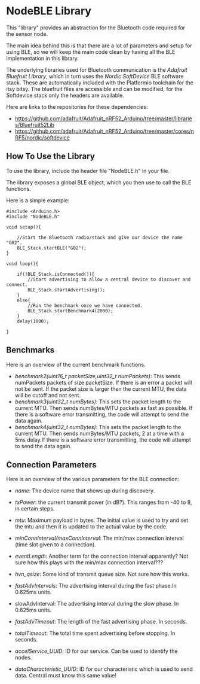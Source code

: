 # NodeBLE Library

This "library" provides an abstraction for the Bluetooth code required for the sensor node.

The main idea behind this is that there are a lot of parameters and setup for using BLE, so we will keep the main code clean by having all the BLE implementation in this library.

The underlying libraries used for Bluetooth communication is the _Adafruit Bluefruit Library_, which in turn uses the _Nordic SoftDevice_ BLE software stack. These are automatically included with the Platformio toolchain for the itsy bitsy. The bluefruit files are accessible and can be modified, for the Softdevice stack only the headers are available.

Here are links to the repositories for these dependencies:
* https://github.com/adafruit/Adafruit_nRF52_Arduino/tree/master/libraries/Bluefruit52Lib
* https://github.com/adafruit/Adafruit_nRF52_Arduino/tree/master/cores/nRF5/nordic/softdevice

## How To Use the Library

To use the library, include the header file "NodeBLE.h" in your file.

The library exposes a global BLE object, which you then use to call the BLE functions.

Here is a simple example:

```
#include <Arduino.h>
#include "NodeBLE.h"

void setup(){

    //Start the Bluetooth radio/stack and give our device the name "G02".
    BLE_Stack.startBLE("G02");
}

void loop(){

    if(!BLE_Stack.isConnected()){
        //Start advertising to allow a central device to discover and connect.
        BLE_Stack.startAdvertising();
    }
    else{
        //Run the benchmark once we have connected.
        BLE_Stack.startBenchmark4(2000);
    }
    delay(1000);

}
```

## Benchmarks
Here is an overview of the current benchmark functions.

- _benchmark2(uint16_t packetSize,uint32_t numPackets)_: This sends numPackets packets of size packetSize. If there is an error a packet will not be sent. If the packet size is larger then the current MTU, the data will be cutoff and not sent.
- _benchmark3(uint32_t numBytes)_: This sets the packet length to the current MTU. Then sends numBytes/MTU packets as fast as possible. If there is a software error transmitting, the code will attempt to send the data again.
- _benchmark4(uint32_t numBytes)_: This sets the packet length to the current MTU. Then sends numBytes/MTU packets, 2 at a time with a 5ms delay.If there is a software error transmitting, the code will attempt to send the data again.


## Connection Parameters

Here is an overview of the various parameters for the BLE connection:

- _name_: The device name that shows up during discovery.

- _txPower_: the current transmit power (in dB?). This ranges from -40 to 8, in certain steps.

- _mtu_: Maximum payload in bytes. The initial value is used to try and set the mtu and then it is updated to the actual value by the code.

- _minConnInterval/maxConnInterval_: The min/max connection interval (time slot given to a connection).

- _eventLength_: Another term for the connection interval apparently? Not sure how this plays with the min/max connection interval???

- _hvn_qsize_: Some kind of transmit queue size. Not sure how this works.

- _fastAdvIntervals_: The advertising interval during the fast phase.In 0.625ms units.

- slowAdvInterval: The advertising interval during the slow phase. In 0.625ms units.

- _fastAdvTimeout_: The length of the fast advertising phase. In seconds.

- _totalTimeout_: The total time spent advertising before stopping. In seconds.

- _accelService_UUID_: ID for our service. Can be used to identify the nodes.

- _dataCharacteristic_UUID_: ID for our characteristic which is used to send data. Central must know this same value!
